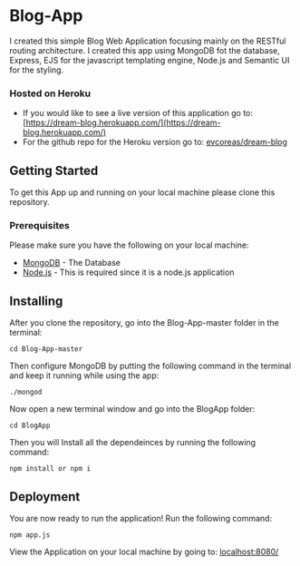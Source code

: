 # Blog-App
I created this simple Blog Web Application focusing mainly on the RESTful routing architecture. I created this app using
MongoDB fot the database, Express, EJS for the javascript templating engine, Node.js and Semantic UI for the styling.
### Hosted on Heroku
* If you would like to see a live version of this application go to: [https://dream-blog.herokuapp.com/](https://dream-blog.herokuapp.com/)
* For the github repo for the Heroku version go to: [evcoreas/dream-blog](https://github.com/evcoreas/dream-blog)

## Getting Started
To get this App up and running on your local machine please clone this repository.

### Prerequisites
Please make sure you have the following on your local machine:
* [MongoDB](https://docs.mongodb.com/manual/tutorial/install-mongodb-on-os-x/) - The Database
* [Node.js](https://nodejs.org/en/) - This is required since it is a node.js application

## Installing
After you clone the repository, go into the Blog-App-master folder in the terminal:
```
cd Blog-App-master
```
Then configure MongoDB by putting the following command in the terminal and keep it running while using the app:
```
./mongod
```
Now open a new terminal window and go into the BlogApp folder:
```
cd BlogApp
```
Then you will Install all the dependeinces by running the following command:
```
npm install or npm i
```

## Deployment
You are now ready to run the application!
Run the following command:
```
npm app.js
```
View the Application on your local machine by going to: [localhost:8080/](http://localhost:8080/)
